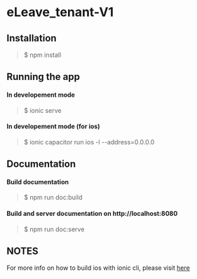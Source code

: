 # eLeave_tenant-V1

Installation
------------
> $ npm install


Running the app
--------------

#### In developement mode
> $ ionic serve

#### In developement mode (for ios)
> $ ionic capacitor run ios -l --address=0.0.0.0


Documentation
-------------

#### Build documentation
> $ npm run doc:build

#### Build and server documentation on http://localhost:8080
> $ npm run doc:serve


NOTES
-----

For more info on how to build ios with ionic cli, please visit [here](https://ionicframework.com/docs/building/ios)
